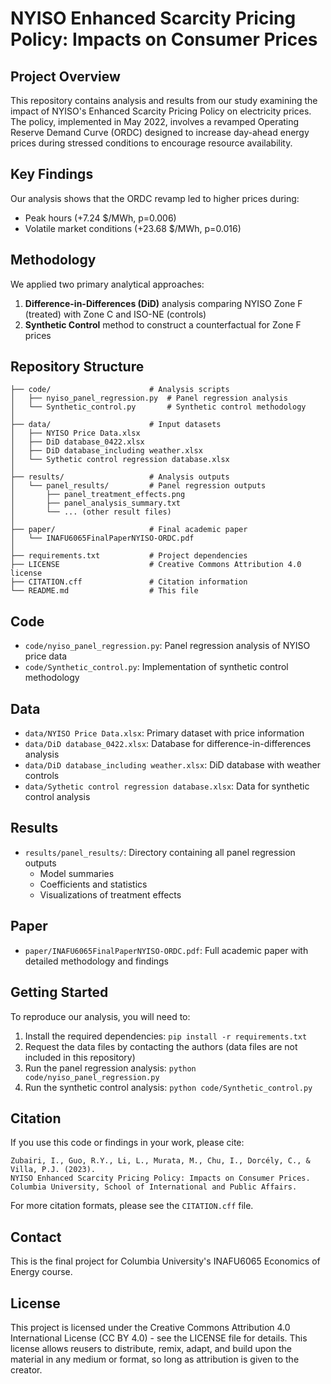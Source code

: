 # NYISO Enhanced Scarcity Pricing Policy: Impacts on Consumer Prices

## Project Overview
This repository contains analysis and results from our study examining the impact of NYISO's Enhanced Scarcity Pricing Policy on electricity prices. The policy, implemented in May 2022, involves a revamped Operating Reserve Demand Curve (ORDC) designed to increase day-ahead energy prices during stressed conditions to encourage resource availability.

## Key Findings
Our analysis shows that the ORDC revamp led to higher prices during:
- Peak hours (+7.24 $/MWh, p=0.006)
- Volatile market conditions (+23.68 $/MWh, p=0.016)

## Methodology
We applied two primary analytical approaches:
1. **Difference-in-Differences (DiD)** analysis comparing NYISO Zone F (treated) with Zone C and ISO-NE (controls)
2. **Synthetic Control** method to construct a counterfactual for Zone F prices

## Repository Structure

```
├── code/                      # Analysis scripts
│   ├── nyiso_panel_regression.py  # Panel regression analysis
│   └── Synthetic_control.py       # Synthetic control methodology
│
├── data/                      # Input datasets
│   ├── NYISO Price Data.xlsx
│   ├── DiD database_0422.xlsx
│   ├── DiD database_including weather.xlsx
│   └── Sythetic control regression database.xlsx
│
├── results/                   # Analysis outputs
│   └── panel_results/         # Panel regression outputs
│       ├── panel_treatment_effects.png
│       ├── panel_analysis_summary.txt
│       └── ... (other result files)
│
├── paper/                     # Final academic paper
│   └── INAFU6065FinalPaperNYISO-ORDC.pdf
│
├── requirements.txt           # Project dependencies
├── LICENSE                    # Creative Commons Attribution 4.0 license
├── CITATION.cff               # Citation information
└── README.md                  # This file
```

## Code
- `code/nyiso_panel_regression.py`: Panel regression analysis of NYISO price data
- `code/Synthetic_control.py`: Implementation of synthetic control methodology

## Data
- `data/NYISO Price Data.xlsx`: Primary dataset with price information
- `data/DiD database_0422.xlsx`: Database for difference-in-differences analysis
- `data/DiD database_including weather.xlsx`: DiD database with weather controls
- `data/Sythetic control regression database.xlsx`: Data for synthetic control analysis

## Results
- `results/panel_results/`: Directory containing all panel regression outputs
  - Model summaries
  - Coefficients and statistics
  - Visualizations of treatment effects

## Paper
- `paper/INAFU6065FinalPaperNYISO-ORDC.pdf`: Full academic paper with detailed methodology and findings

## Getting Started
To reproduce our analysis, you will need to:
1. Install the required dependencies: `pip install -r requirements.txt`
2. Request the data files by contacting the authors (data files are not included in this repository)
3. Run the panel regression analysis: `python code/nyiso_panel_regression.py`
4. Run the synthetic control analysis: `python code/Synthetic_control.py`

## Citation
If you use this code or findings in your work, please cite:

```
Zubairi, I., Guo, R.Y., Li, L., Murata, M., Chu, I., Dorcély, C., & Villa, P.J. (2023). 
NYISO Enhanced Scarcity Pricing Policy: Impacts on Consumer Prices. 
Columbia University, School of International and Public Affairs.
```

For more citation formats, please see the `CITATION.cff` file.

## Contact
This is the final project for Columbia University's INAFU6065 Economics of Energy course.

## License
This project is licensed under the Creative Commons Attribution 4.0 International License (CC BY 4.0) - see the LICENSE file for details. This license allows reusers to distribute, remix, adapt, and build upon the material in any medium or format, so long as attribution is given to the creator.
